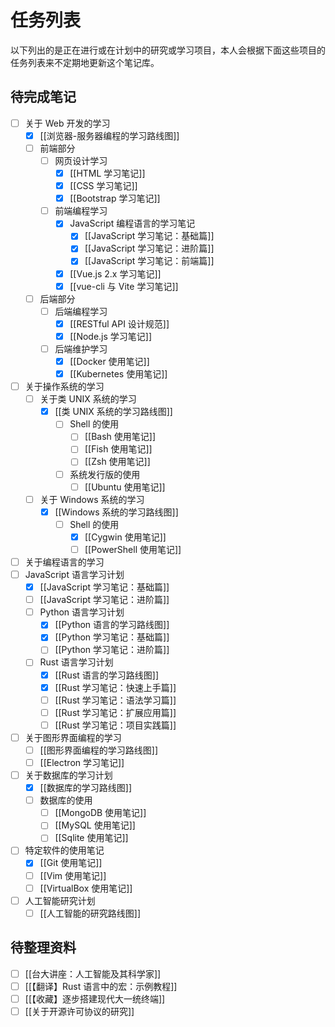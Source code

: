 # 任务列表

以下列出的是正在进行或在计划中的研究或学习项目，本人会根据下面这些项目的任务列表来不定期地更新这个笔记库。

## 待完成笔记

- [ ] 关于 Web 开发的学习
  - [x] [[浏览器-服务器编程的学习路线图]]
  - [ ] 前端部分
    - [ ] 网页设计学习
      - [x] [[HTML 学习笔记]]
      - [x] [[CSS 学习笔记]]
      - [x] [[Bootstrap 学习笔记]]
    - [ ] 前端编程学习
      - [x] JavaScript 编程语言的学习笔记
        - [x] [[JavaScript 学习笔记：基础篇]]
        - [x] [[JavaScript 学习笔记：进阶篇]]
        - [x] [[JavaScript 学习笔记：前端篇]]
      - [x] [[Vue.js 2.x 学习笔记]]
      - [x] [[vue-cli 与 Vite 学习笔记]]
  - [ ] 后端部分
    - [ ] 后端编程学习
      - [x] [[RESTful API 设计规范]]
      - [x] [[Node.js 学习笔记]]
    - [ ] 后端维护学习
      - [x] [[Docker 使用笔记]]
      - [x] [[Kubernetes 使用笔记]]

- [ ] 关于操作系统的学习
  - [ ] 关于类 UNIX 系统的学习
    - [x] [[类 UNIX 系统的学习路线图]]
      - [ ] Shell 的使用
        - [ ] [[Bash 使用笔记]]
        - [ ] [[Fish 使用笔记]]
        - [ ] [[Zsh 使用笔记]]
      - [ ] 系统发行版的使用
        - [ ] [[Ubuntu 使用笔记]]
  - [ ] 关于 Windows 系统的学习
    - [x] [[Windows 系统的学习路线图]]
      - [ ] Shell 的使用
        - [x] [[Cygwin 使用笔记]]
        - [ ] [[PowerShell 使用笔记]]
  
- [ ] 关于编程语言的学习
- [ ] JavaScript 语言学习计划
  - [x] [[JavaScript 学习笔记：基础篇]]
  - [ ] [[JavaScript 学习笔记：进阶篇]]
  - [ ] Python 语言学习计划
    - [x] [[Python 语言的学习路线图]]
    - [x] [[Python 学习笔记：基础篇]]
    - [ ] [[Python 学习笔记：进阶篇]]
  - [ ] Rust 语言学习计划
    - [x] [[Rust 语言的学习路线图]]
    - [x] [[Rust 学习笔记：快速上手篇]]
    - [ ] [[Rust 学习笔记：语法学习篇]]
    - [ ] [[Rust 学习笔记：扩展应用篇]]
    - [ ] [[Rust 学习笔记：项目实践篇]]

- [ ] 关于图形界面编程的学习  
  - [ ] [[图形界面编程的学习路线图]]
  - [ ] [[Electron 学习笔记]]

- [ ] 关于数据库的学习计划
  - [x] [[数据库的学习路线图]]
  - [ ] 数据库的使用
    - [ ] [[MongoDB 使用笔记]]
    - [ ] [[MySQL 使用笔记]]
    - [ ] [[Sqlite 使用笔记]]

- [ ] 特定软件的使用笔记
  - [x] [[Git 使用笔记]]
  - [ ] [[Vim 使用笔记]]
  - [ ] [[VirtualBox 使用笔记]]

- [ ] 人工智能研究计划
  - [ ] [[人工智能的研究路线图]]

## 待整理资料

- [ ] [[台大讲座：人工智能及其科学家]]
- [ ] [[【翻译】Rust 语言中的宏：示例教程]]
- [ ] [[【收藏】逐步搭建现代大一统终端]]
- [ ] [[关于开源许可协议的研究]]
